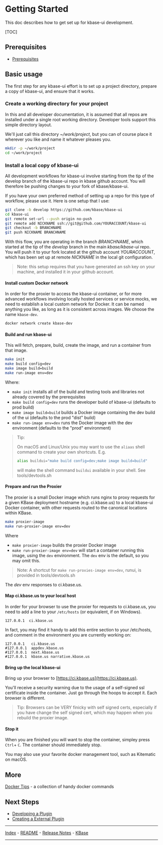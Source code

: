 # Getting Started

This doc describes how to get set up for kbase-ui development.

[TOC]

## Prerequisites

- [Prerequisites](prerequisites.md)

## Basic usage

The first step for any kbase-ui effort is to set up a project directory, prepare a copy of kbase-ui, and ensure that it works.

### Create a working directory for your project

In this and all developer documentation, it is assumed that all repos are installed under a single root working directory. Developer tools support this simple directory layout.

We'll just call this directory *~/work/project*, but you can of course place it wherever you like and name it whatever pleases you.

```bash
mkdir -p ~/work/project
cd ~/work/project
```

### Install a local copy of kbase-ui

All development workflows for kbase-ui involve starting from the tip of the develop branch of the kbase-ui repo in kbase github account. You will therefore be pushing changes to your fork of kbase/kbase-ui.

If you have your own preferred method of setting up a repo for this type of workflow, please use it. Here is one setup that I use:


```bash
git clone -b develop https://github.com/kbase/kbase-ui
cd kbase-ui
git remote set-url --push origin no-push
git remote add NICKNAME ssh://git@github.com/YOURACCOUNT/kbase-ui
git checkout -b BRANCHNAME
git push NICKNAME BRANCHNAME
```

With this flow, you are operating in the branch *BRANCHNAME*, which started at the tip of the *develop* branch in the main *kbase/kbase-ui* repo. You will push it to your fork located at the github account *YOURACCOUNT*, which has been set up at remote *NICKNAME* in the local git configuration.

> Note: this setup requires that you have generated an ssh key on your machine, and installed it in your giithub account.

#### Install custom Docker network

In order for the proxier to access the kbase-ui container, or for more advanced workflows involving locally hosted services or service mocks, we need to establish a local custom network for Docker. It can be named anything you like, as long as it is consistent across images. We choose the name ```kbase-dev```.

```bash
docker network create kbase-dev
```

#### Build and run kbase-ui

This will fetch, prepare, build, create the image, and run a container from that image. 

```bash
make init
make build config=dev
make image build=build
make run-image env=dev
```

Where:

- ```make init``` installs all of the build and testing tools and libraries not already covered by the prerequisites
- ```make build config=dev``` runs the developer build of kbase-ui (defaults to prod build)
- ```make image build=build``` builds a Docker image containing the dev build of the ui (defaults to the prod "dist" build)
- `make run-image env=dev` runs the Docker image with the dev environment (defaults to the "prod" environment)

> Tip: 
>
> On macOS and Linux/Unix you may want to use the ```aliaas``` shell command to create your own shortcuts. E.g. 
>
>```bash
>alias buildui="make build config=dev;make image build=build"
>```
>
> will make the shell command ```buildui``` available in your shell. See tools/devtools.sh

#### Prepare and run the Proxier

The proxier is a small Docker image which runs nginx to proxy requests for a given KBase deployment hostname (e.g. ci.kbase.us) to a local kbase-ui Docker container, with other requests routed to the canonical locations within KBase. 

```bash
make proxier-image
make run-proxier-image env=dev
```

Where

- `make proxier-image` builds the proxier Docker image
- `make run-proxier-image env=dev` will start a container running this image, using the `dev` environment. The `dev` env is the default, so you may omit this.

> Note: A shortcut for `make run-proxies-image env=dev`, runui, is provided in tools/devtools.sh

The *dev* env responses to ci.kbase.us.

#### Map ci.kbase.us to your local host

In order for your browser to use the proxier for requests to ci.kbase.us, you need to add a line to your `/etc/hosts` (or equivalent, if on Windows). 

```hosts
127.0.0.1  ci.kbase.us
```

In fact, you may find it handy to add this entire section to your /etc/hosts, and comment in the environment you are currently working on:

```
127.0.0.1	ci.kbase.us
#127.0.0.1	appdev.kbase.us
#127.0.0.1	next.kbase.us
#127.0.0.1	kbase.us narrative.kbase.us
```

#### Bring up the local kbase-ui

Bring up your browser to [https://ci.kbase.us](https://ci.kbase.us).

You'll receive a security warning due to the usage of a self-signed ssl certificate inside the container. Just go through the hoops to accept it. Each browser is different.

> Tip: Browsers can be VERY finicky with self signed certs, especially if you have change the self signed cert, which may happen when you rebuild the proxier image.

#### Stop it

When you are finished you will want to stop the container, simpley press `Ctrl`+ `C`. The container should immediately stop. 

You may also use your favorite docker management tool, such as Kitematic on macOS.

## More

[Docker Tips](docker-tips.md) - a collection of handy docker commands

## Next Steps

- [Developing a Plugin](developing-a-plugin.md)
- [Creating a External Plugin](creating-a-new-plugin.md)


---

[Index](../index.md) - [README](../README.md) - [Release Notes](../../release-notes/index.md) - [KBase](http://kbase.us)

---